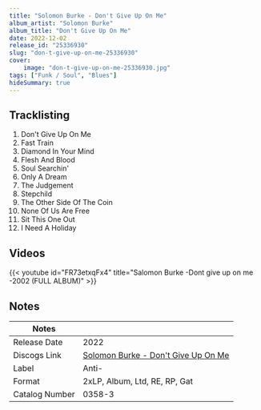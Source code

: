 ```yaml
---
title: "Solomon Burke - Don't Give Up On Me"
album_artist: "Solomon Burke"
album_title: "Don't Give Up On Me"
date: 2022-12-02
release_id: "25336930"
slug: "don-t-give-up-on-me-25336930"
cover:
    image: "don-t-give-up-on-me-25336930.jpg"
tags: ["Funk / Soul", "Blues"]
hideSummary: true
---
```


## Tracklisting
1. Don't Give Up On Me
2. Fast Train
3. Diamond In Your Mind
4. Flesh And Blood
5. Soul Searchin'
6. Only A Dream
7. The Judgement
8. Stepchild
9. The Other Side Of The Coin
10. None Of Us Are Free
11. Sit This One Out
12. I Need A Holiday

## Videos
{{< youtube id="FR73etxqFx4" title="Salomon Burke  -Dont give up on me  -2002 (FULL ALBUM)" >}}

## Notes

| Notes          |             |
| ---------------| ----------- |
| Release Date   | 2022 |
| Discogs Link   | [Solomon Burke - Don't Give Up On Me](https://www.discogs.com/release/25336930) |
| Label          | Anti- |
| Format         | 2xLP, Album, Ltd, RE, RP, Gat |
| Catalog Number | 0358-3 |

